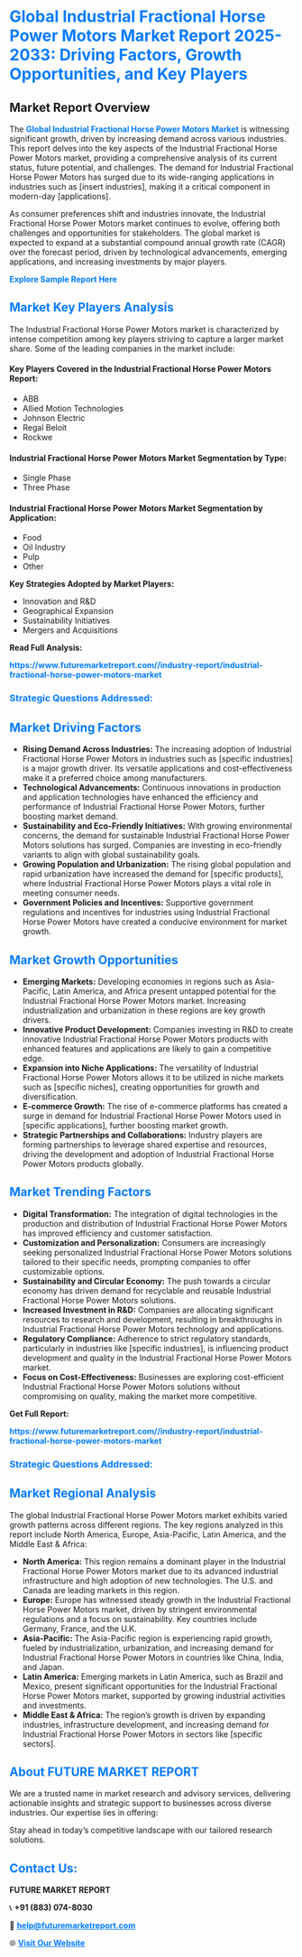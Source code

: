 <h1 style="color: #007BFF;">Global Industrial Fractional Horse Power Motors Market Report 2025-2033: Driving Factors, Growth Opportunities, and Key Players</h1>

<section id="overview">
<h2>Market Report Overview</h2>
<p>The <a href="https://www.futuremarketreport.com//industry-report/industrial-fractional-horse-power-motors-market" style="color: #007BFF; text-decoration: none;"><strong>Global Industrial Fractional Horse Power Motors Market</strong></a> is witnessing significant growth, driven by increasing demand across various industries. This report delves into the key aspects of the Industrial Fractional Horse Power Motors market, providing a comprehensive analysis of its current status, future potential, and challenges. The demand for Industrial Fractional Horse Power Motors has surged due to its wide-ranging applications in industries such as [insert industries], making it a critical component in modern-day [applications].</p>
<p>As consumer preferences shift and industries innovate, the Industrial Fractional Horse Power Motors market continues to evolve, offering both challenges and opportunities for stakeholders. The global market is expected to expand at a substantial compound annual growth rate (CAGR) over the forecast period, driven by technological advancements, emerging applications, and increasing investments by major players.</p>
</section>

<section id="overview">
<p><a href="https://www.futuremarketreport.com//request-sample/reportId=85190" style="color: #007BFF; text-decoration: none;"><strong>Explore Sample Report Here</strong></a></p>
</section>

<section id="key-players">
<h2 style="color: #007BFF;">Market Key Players Analysis</h2>
<p>The Industrial Fractional Horse Power Motors market is characterized by intense competition among key players striving to capture a larger market share. Some of the leading companies in the market include:</p>
<h4>Key Players Covered in the Industrial Fractional Horse Power Motors Report:</h4>
<ul><li>ABB</li><li>Allied Motion Technologies</li><li>Johnson Electric</li><li>Regal Beloit</li><li>Rockwe</li></ul>
<h4>Industrial Fractional Horse Power Motors Market Segmentation by Type:</h4>
<ul><li>Single Phase</li><li>Three Phase</li></ul>

<h4>Industrial Fractional Horse Power Motors Market Segmentation by Application:</h4>
<ul><li>Food</li><li>Oil Industry</li><li>Pulp</li><li>Other</li></ul>
<p><strong>Key Strategies Adopted by Market Players:</strong></p>
<ul>
<li>Innovation and R&D</li>
<li>Geographical Expansion</li>
<li>Sustainability Initiatives</li>
<li>Mergers and Acquisitions</li>
</ul>
</section>

<section>
<p><strong>Read Full Analysis: </strong></p><a href="https://www.futuremarketreport.com//industry-report/industrial-fractional-horse-power-motors-market" style="color: #007BFF; text-decoration: none;"><strong>https://www.futuremarketreport.com//industry-report/industrial-fractional-horse-power-motors-market</strong></a>
<h3 style="color: #007BFF;">Strategic Questions Addressed:</h3>
</section>

<section id="driving-factors">
<h2 style="color: #007BFF;">Market Driving Factors</h2>
<ul>
<li><strong>Rising Demand Across Industries:</strong> The increasing adoption of Industrial Fractional Horse Power Motors in industries such as [specific industries] is a major growth driver. Its versatile applications and cost-effectiveness make it a preferred choice among manufacturers.</li>
<li><strong>Technological Advancements:</strong> Continuous innovations in production and application technologies have enhanced the efficiency and performance of Industrial Fractional Horse Power Motors, further boosting market demand.</li>
<li><strong>Sustainability and Eco-Friendly Initiatives:</strong> With growing environmental concerns, the demand for sustainable Industrial Fractional Horse Power Motors solutions has surged. Companies are investing in eco-friendly variants to align with global sustainability goals.</li>
<li><strong>Growing Population and Urbanization:</strong> The rising global population and rapid urbanization have increased the demand for [specific products], where Industrial Fractional Horse Power Motors plays a vital role in meeting consumer needs.</li>
<li><strong>Government Policies and Incentives:</strong> Supportive government regulations and incentives for industries using Industrial Fractional Horse Power Motors have created a conducive environment for market growth.</li>
</ul>
</section>

<section id="growth-opportunities">
<h2 style="color: #007BFF;">Market Growth Opportunities</h2>
<ul>
<li><strong>Emerging Markets:</strong> Developing economies in regions such as Asia-Pacific, Latin America, and Africa present untapped potential for the Industrial Fractional Horse Power Motors market. Increasing industrialization and urbanization in these regions are key growth drivers.</li>
<li><strong>Innovative Product Development:</strong> Companies investing in R&D to create innovative Industrial Fractional Horse Power Motors products with enhanced features and applications are likely to gain a competitive edge.</li>
<li><strong>Expansion into Niche Applications:</strong> The versatility of Industrial Fractional Horse Power Motors allows it to be utilized in niche markets such as [specific niches], creating opportunities for growth and diversification.</li>
<li><strong>E-commerce Growth:</strong> The rise of e-commerce platforms has created a surge in demand for Industrial Fractional Horse Power Motors used in [specific applications], further boosting market growth.</li>
<li><strong>Strategic Partnerships and Collaborations:</strong> Industry players are forming partnerships to leverage shared expertise and resources, driving the development and adoption of Industrial Fractional Horse Power Motors products globally.</li>
</ul>
</section>

<section id="trending-factors">
<h2 style="color: #007BFF;">Market Trending Factors</h2>
<ul>
<li><strong>Digital Transformation:</strong> The integration of digital technologies in the production and distribution of Industrial Fractional Horse Power Motors has improved efficiency and customer satisfaction.</li>
<li><strong>Customization and Personalization:</strong> Consumers are increasingly seeking personalized Industrial Fractional Horse Power Motors solutions tailored to their specific needs, prompting companies to offer customizable options.</li>
<li><strong>Sustainability and Circular Economy:</strong> The push towards a circular economy has driven demand for recyclable and reusable Industrial Fractional Horse Power Motors solutions.</li>
<li><strong>Increased Investment in R&D:</strong> Companies are allocating significant resources to research and development, resulting in breakthroughs in Industrial Fractional Horse Power Motors technology and applications.</li>
<li><strong>Regulatory Compliance:</strong> Adherence to strict regulatory standards, particularly in industries like [specific industries], is influencing product development and quality in the Industrial Fractional Horse Power Motors market.</li>
<li><strong>Focus on Cost-Effectiveness:</strong> Businesses are exploring cost-efficient Industrial Fractional Horse Power Motors solutions without compromising on quality, making the market more competitive.</li>
</ul>
</section>

<section>
<p><strong>Get Full Report: </strong></p><a href="https://www.futuremarketreport.com//industry-report/industrial-fractional-horse-power-motors-market" style="color: #007BFF; text-decoration: none;"><strong>https://www.futuremarketreport.com//industry-report/industrial-fractional-horse-power-motors-market</strong></a>
<h3 style="color: #007BFF;">Strategic Questions Addressed:</h3>
</section>


<section id="regional-analysis">
<h2 style="color: #007BFF;">Market Regional Analysis</h2>
<p>The global Industrial Fractional Horse Power Motors market exhibits varied growth patterns across different regions. The key regions analyzed in this report include North America, Europe, Asia-Pacific, Latin America, and the Middle East & Africa:</p>
<ul>
<li><strong>North America:</strong> This region remains a dominant player in the Industrial Fractional Horse Power Motors market due to its advanced industrial infrastructure and high adoption of new technologies. The U.S. and Canada are leading markets in this region.</li>
<li><strong>Europe:</strong> Europe has witnessed steady growth in the Industrial Fractional Horse Power Motors market, driven by stringent environmental regulations and a focus on sustainability. Key countries include Germany, France, and the U.K.</li>
<li><strong>Asia-Pacific:</strong> The Asia-Pacific region is experiencing rapid growth, fueled by industrialization, urbanization, and increasing demand for Industrial Fractional Horse Power Motors in countries like China, India, and Japan.</li>
<li><strong>Latin America:</strong> Emerging markets in Latin America, such as Brazil and Mexico, present significant opportunities for the Industrial Fractional Horse Power Motors market, supported by growing industrial activities and investments.</li>
<li><strong>Middle East & Africa:</strong> The region’s growth is driven by expanding industries, infrastructure development, and increasing demand for Industrial Fractional Horse Power Motors in sectors like [specific sectors].</li>
</ul>
</section>

<footer>
<h2 style="color: #007BFF;">About FUTURE MARKET REPORT</h2>
<p>We are a trusted name in market research and advisory services, delivering actionable insights and strategic support to businesses across diverse industries. Our expertise lies in offering:</p>

<p>Stay ahead in today’s competitive landscape with our tailored research solutions.</p>

<h2 style="color: #007BFF;">Contact Us:</h2>
<p><strong>FUTURE MARKET REPORT</strong></p>
<p>📞 <strong>+91 (883) 074-8030</strong></p>
<p>📧 <strong><a href="mailto:help@futuremarketreport.com" style="color: #007BFF;">help@futuremarketreport.com</a></strong></p>
<p>🌐 <strong><a href="https://www.futuremarketreport.com/" style="color: #007BFF;">Visit Our Website</a></strong></p>
</footer>